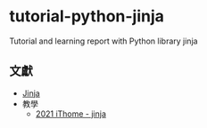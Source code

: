 # tutorial-python-jinja
Tutorial and learning report with Python library jinja

## 文獻

+ [Jinja](https://jinja.palletsprojects.com/en/3.1.x/)
+ 教學
    - [2021 iThome - jinja](https://ithelp.ithome.com.tw/articles/10260554)
